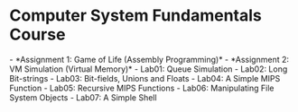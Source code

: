 <h1>Computer System Fundamentals Course</h1>
  - *Assignment 1: Game of Life (Assembly Programming)*
  - *Assignment 2: VM Simulation (Virtual Memory)*
  - Lab01: Queue Simulation
  - Lab02: Long Bit-strings
  - Lab03: Bit-fields, Unions and Floats
  - Lab04: A Simple MIPS Function
  - Lab05: Recursive MIPS Functions
  - Lab06: Manipulating File System Objects
  - Lab07: A Simple Shell


